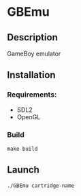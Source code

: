 # GBEmu

## Description

GameBoy emulator

## Installation

### Requirements:
- SDL2
- OpenGL

### Build

    make build

## Launch

    ./GBEmu cartridge-name
